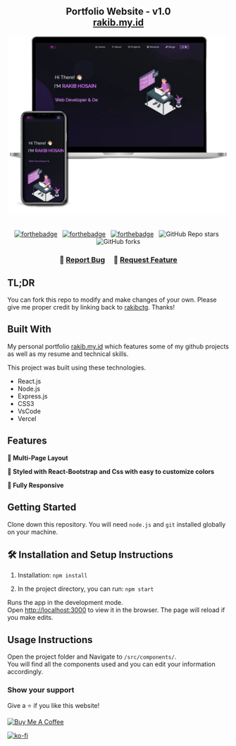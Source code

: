 <h2 align="center">
  Portfolio Website - v1.0<br/>
  <a href="https://rakibctg.vercel.app/" target="_blank">rakib.my.id</a>
</h2>
<div align="center">
  <img alt="Demo" src="./Images/readme-img1.png" />
</div>

<br/>

<center>

[![forthebadge](https://forthebadge.com/images/badges/built-with-love.svg)](https://forthebadge.com) &nbsp;
[![forthebadge](https://forthebadge.com/images/badges/made-with-javascript.svg)](https://forthebadge.com) &nbsp;
[![forthebadge](https://forthebadge.com/images/badges/open-source.svg)](https://forthebadge.com) &nbsp;
![GitHub Repo stars](https://img.shields.io/github/stars/rakibctg/Portfolio?color=red&logo=github&style=for-the-badge) &nbsp;
![GitHub forks](https://img.shields.io/github/forks/rakibctg/Portfolio?color=red&logo=github&style=for-the-badge)

</center>

<h3 align="center">
    🔹
    <a href="https://github.com/rakibctg/findme/issues">Report Bug</a> &nbsp; &nbsp;
    🔹
    <a href="https://github.com/rakibctg/findme/issues">Request Feature</a>
</h3>

## TL;DR

You can fork this repo to modify and make changes of your own. Please give me proper credit by linking back to [rakibctg](https://github.com/rakibctg/findme). Thanks!

## Built With

My personal portfolio <a href="https://rakibctg.vercel.app/" target="_blank">rakib.my.id</a> which features some of my github projects as well as my resume and technical skills.<br/>

This project was built using these technologies.

- React.js
- Node.js
- Express.js
- CSS3
- VsCode
- Vercel

## Features

**📖 Multi-Page Layout**

**🎨 Styled with React-Bootstrap and Css with easy to customize colors**

**📱 Fully Responsive**

## Getting Started

Clone down this repository. You will need `node.js` and `git` installed globally on your machine.

## 🛠 Installation and Setup Instructions

1. Installation: `npm install`

2. In the project directory, you can run: `npm start`

Runs the app in the development mode.\
Open [http://localhost:3000](http://localhost:3000) to view it in the browser.
The page will reload if you make edits.

## Usage Instructions

Open the project folder and Navigate to `/src/components/`. <br/>
You will find all the components used and you can edit your information accordingly.

### Show your support

Give a ⭐ if you like this website!

<a href="https://www.buymeacoffee.com/rakibctg" target="_blank"><img src="https://cdn.buymeacoffee.com/buttons/v2/default-violet.png" alt="Buy Me A Coffee" height= "60px" width= "217px" ></a>


[![ko-fi](https://ko-fi.com/img/githubbutton_sm.svg)](https://ko-fi.com/V7V5JFH4M)
